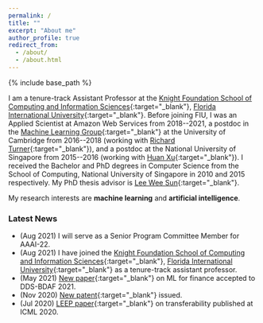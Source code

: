 ```yaml
---
permalink: /
title: ""
excerpt: "About me"
author_profile: true
redirect_from: 
  - /about/
  - /about.html
---
```


{% include base_path %}

I am a tenure-track Assistant Professor at the [Knight Foundation School of Computing and Information Sciences](https://www.cis.fiu.edu/){:target="_blank"}, [Florida International University](https://www.fiu.edu/){:target="_blank"}. Before joining FIU, I was an Applied Scientist at Amazon Web Services from 2018--2021, a postdoc in the [Machine Learning Group](http://mlg.eng.cam.ac.uk/){:target="_blank"} at the University of Cambridge from 2016--2018 (working with [Richard Turner](http://cbl.eng.cam.ac.uk/Public/Turner/Turner){:target="_blank"}), and a postdoc at the National University of Singapore from 2015--2016 (working with [Huan Xu](https://scholar.google.com/citations?user=7vLwm84AAAAJ&hl=en){:target="_blank"}). I received the Bachelor and PhD degrees in Computer Science from the School of Computing, National University of Singapore in 2010 and 2015 respectively. My PhD thesis advisor is [Lee Wee Sun](https://www.comp.nus.edu.sg/~leews/){:target="_blank"}.

My research interests are **machine learning** and **artificial intelligence**.


### Latest News

- (Aug 2021) I will serve as a Senior Program Committee Member for AAAI-22.
- (Aug 2021) I have joined the [Knight Foundation School of Computing and Information Sciences](https://www.cis.fiu.edu/){:target="_blank"}, [Florida International University](https://www.fiu.edu/){:target="_blank"} as a tenure-track assistant professor.
- (May 2021) [New paper](https://www.amazon.science/publications/multimodal-machine-learning-for-credit-modeling){:target="_blank"} on ML for finance accepted to DDS-BDAF 2021.
- (Nov 2020) [New patent](https://patentimages.storage.googleapis.com/a9/b5/67/1feb04d8e27eeb/US10839245.pdf){:target="_blank"} issued.
- (Jul 2020) [LEEP paper](http://proceedings.mlr.press/v119/nguyen20b.html){:target="_blank"} on transferability published at ICML 2020.
